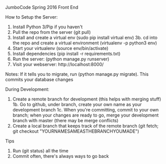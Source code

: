 JumboCode Spring 2016 Front End


How to Setup the Server:

1. Install Python 3/Pip if you haven't
2. Pull the repo from the server (git pull)
3. Install and create a virtual env (sudo pip install virtual env)
3b. cd into the repo and create a virtual environment (virtualenv -p python3 env)
4. Start your virtualenv (source env/bin/activate)
5. Install dependencies (pip install -r requirements.txt)
6. Run the server: (python manage.py runserver)
7. Visit your webserver: http://localhost:8000/

Notes: If it tells you to migrate, run (python manage.py migrate). This commits your database changes

During Development:
1. Create a remote branch for development (this helps with merging stuff)
1b. Go to github, under branch, create your own name as your development branch
1c. When you're committing, commit to your own branch; when your changes are ready to go, merge your development branch with master (there may be merge conflicts)
2. Create a local branch that keeps track of the remote branch (git fetch; git checkout "YOURNAMESAMEASTHEBRANCHYOUMADE")



Tips
1. Run (git status) all the time
2. Commit often, there's always ways to go back 